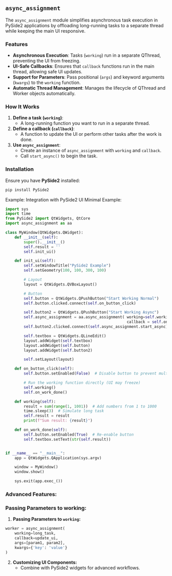 ## `async_assignment`

The `async_assignment` module simplifies asynchronous task execution in PySide2 applications by offloading long-running tasks to a separate thread while keeping the main UI responsive.

### Features
- **Asynchronous Execution**: Tasks (`working`) run in a separate QThread, preventing the UI from freezing.
- **UI-Safe Callbacks**: Ensures that `callback` functions run in the main thread, allowing safe UI updates.
- **Support for Parameters**: Pass positional (`args`) and keyword arguments (`kwargs`) to the `working` function.
- **Automatic Thread Management**: Manages the lifecycle of QThread and Worker objects automatically.

### How It Works
1. **Define a task (`working`)**:
   - A long-running function you want to run in a separate thread.
2. **Define a callback (`callback`)**:
   - A function to update the UI or perform other tasks after the work is done.
3. **Use `async_assignment`**:
   - Create an instance of `async_assignment` with `working` and `callback`.
   - Call `start_async()` to begin the task.
   
### Installation
Ensure you have **PySide2** installed:
```bash
pip install PySide2
```
Example: Integration with PySide2 UI
Minimal Example:
```python
import sys
import time
from PySide2 import QtWidgets, QtCore
import async_assignment as aa

class MyWindow(QtWidgets.QWidget):
    def __init__(self):
        super().__init__()
        self.result = ''
        self.init_ui()

    def init_ui(self):
        self.setWindowTitle("PySide2 Example")
        self.setGeometry(100, 100, 300, 100)

        # Layout
        layout = QtWidgets.QVBoxLayout()

        # Button
        self.button = QtWidgets.QPushButton("Start Working Normal")
        self.button.clicked.connect(self.on_button_click)

        self.button2 = QtWidgets.QPushButton("Start Working Async")
        self.async_assignment = aa.async_assignment( working=self.working,
                                                     callback = self.on_work_done)
        self.button2.clicked.connect(self.async_assignment.start_async)

        self.textbox = QtWidgets.QLineEdit()
        layout.addWidget(self.textbox)
        layout.addWidget(self.button)
        layout.addWidget(self.button2)

        self.setLayout(layout)

    def on_button_click(self):
        self.button.setEnabled(False)  # Disable button to prevent multiple clicks

        # Run the working function directly (UI may freeze)
        self.working()
        self.on_work_done()

    def working(self):
        result = sum(range(1, 1001))  # Add numbers from 1 to 1000
        time.sleep(3)  # Simulate long task
        self.result = result
        print(f"Sum result: {result}")

    def on_work_done(self):
        self.button.setEnabled(True)  # Re-enable button
        self.textbox.setText(str(self.result))


if __name__ == "__main__":
    app = QtWidgets.QApplication(sys.argv)

    window = MyWindow()
    window.show()

    sys.exit(app.exec_())
```

### Advanced Features:
### Passing Parameters to working:
1. **Passing Parameters to `working`:**
```python
worker = async_assignment(
    working=long_task,
    callback=update_ui,
    args=[param1, param2],
    kwargs={'key': 'value'}
)
```
2. **Customizing UI Components:**
    - Combine with PySide2 widgets for advanced workflows.